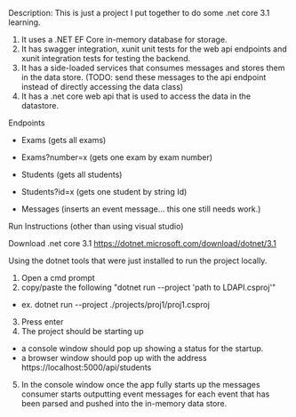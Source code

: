 Description:
This is just a project I put together to do some .net core 3.1 learning. 
1. It uses a .NET EF Core in-memory database for storage. 
2. It has swagger integration, xunit unit tests for the web api endpoints and xunit integration tests for testing the backend. 
3. It has a side-loaded services that consumes messages and stores them in the data store. (TODO: send these messages to the api endpoint instead of directly accessing the data class) 
4. It has a .net core web api that is used to access the data in the datastore.

Endpoints
  - Exams (gets all exams)
  
  - Exams?number=x (gets one exam by exam number)
 
  - Students (gets all students)
  
  - Students?id=x (gets one student by string Id)
  
  - Messages (inserts an event message... this one still needs work.)
 
Run Instructions (other than using visual studio)

Download .net core 3.1
https://dotnet.microsoft.com/download/dotnet/3.1


Using the dotnet tools that were just installed to run the project locally.
1. Open a cmd prompt
2. copy/paste the following "dotnet run --project 'path to LDAPI.csproj'"
  - ex. dotnet run --project ./projects/proj1/proj1.csproj
3. Press enter
4. The project should be starting up 
  - a console window should pop up showing a status for the startup.
  - a browser window should pop up with the address https://localhost:5000/api/students
5. In the console window once the app fully starts up the messages consumer starts outputting event messages for each event that has been parsed and pushed into the in-memory data store.


